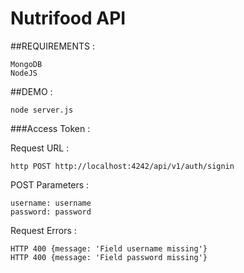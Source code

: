 **Nutrifood API**
===========

##REQUIREMENTS :
    
    MongoDB
    NodeJS

##DEMO :

    node server.js
    
###Access Token :

Request URL :

    http POST http://localhost:4242/api/v1/auth/signin

POST Parameters :

    username: username
    password: password

Request Errors :

    HTTP 400 {message: 'Field username missing'}
    HTTP 400 {message: 'Field password missing'}
